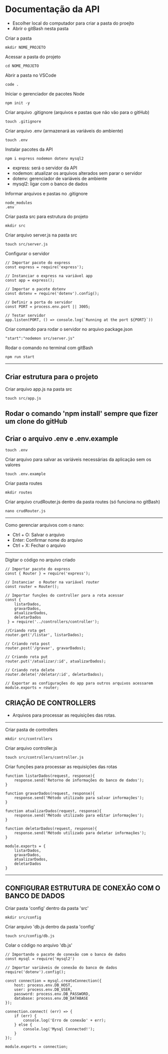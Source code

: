 # Documentação da API
* Escolher local do computador para criar a pasta do proejto
* Abrir o gitBash nesta pasta


Criar a pasta
```
mkdir NOME_PROJETO
```

Acessar a pasta do projeto
```
cd NOME_PROJETO
```

Abrir a pasta no VSCode
```
code .
```

Iniciar o gerenciador de pacotes Node
```
npm init -y
```

Criar arquivo .gitignore (arquivos e pastas que não vão para o gitHub)
```
touch .gitignore
```

Criar arquivo .env (armazenará as variáveis do ambiente)
```
touch .env
```

Instalar pacotes da API
```
npm i express nodemon dotenv mysql2
```
* express: será o servidor da API
* nodemon: atualizar os arquivos alterados sem parar o servidor
* dotenv: gerenciador de variáveis de ambiente
* mysql2: ligar com o banco de dados

Informar arquivos e pastas no .gitignore
```
node_modules 
.env
```

Criar pasta src para estrutura do projeto
```
mkdir src
```

Criar arquivo server.js na pasta src
```
touch src/server.js
```

Configurar o servidor 
```
// Importar pacote do express
const express = require('express');

// Instanciar o express na variável app
const app = express();

// Importar o pacote dotenv
const dotenv = require('dotenv').config();

// Definir a porta do servidor
const PORT = process.env.port || 3005;

// Testar servidor
app.listen(PORT, () => console.log(`Running at the port ${PORT}`))
```

Criar comando para rodar o servidor no arquivo package.json
```
"start":"nodemon src/server.js"
```

Rodar o comando no terminal com gitBash
```
npm run start
```
<hr>

##  Criar estrutura para o projeto

Criar arquivo app.js na pasta src
```
touch src/app.js
```

## Rodar o comando 'npm install' sempre que fizer um clone do gitHub

## Criar o arquivo .env e .env.example

```
touch .env
```

Criar arquivo para salvar as variáveis necessárias da aplicação sem os valores
```
touch .env.example
```

Criar pasta routes
```
mkdir routes
```

Criar arquivo crudRouter.js dentro da pasta routes (só funciona no gitBash)

```
nano crudRouter.js
```

<hr>
Como gerenciar arquivos com o nano:

* Ctrl + O: Salvar o arquivo
* Enter: Confirmar nome do arquivo
* Ctrl + X: Fechar o arquivo
<hr>

Digitar o código no arquivo criado
```
// Importar pacote do express
const { Router } = require('express');

// Instanciar  o Router na variável router
const router = Router();

// Importar funções do controller para a rota acessar
const { 
    listarDados,
    gravarDados,
    atualizarDados,
    deletarDados
 } = require('../controllers/controller');

//Criando rota get
router.get('/listar', listarDados);

// Criando rota post
router.post('/gravar', gravarDados);

// Criando rota put
router.put('/atualizar/:id', atualizarDados);

// Criando rota delete
router.delete('/deletar/:id', deletarDados);

// Exportar as configurações do app para outros arquivos acessarem
module.exports = router;
```

## CRIAÇÃO DE CONTROLLERS

* Arquivos para processar as requisições das rotas.
<hr>

Criar pasta de controllers
```
mkdir src/controllers
```

Criar arquivo controller.js
```
touch src/controllers/controller.js
```

Criar funções para processar as requisições das rotas 
```
function listarDados(request, response){
    response.send('Retorno de informações do banco de dados');
}

function gravarDados(request, response){
    response.send('Método utilizado para salvar informações');
}

function atualizarDados(request, response){
    response.send('Método utilizado para editar informações');
}

function deletarDados(request, response){
    response.send('Método utilizado para deletar informações');
}

module.exports = {
    listarDados, 
    gravarDados,
    atualizarDados,
    deletarDados
}
```

<hr>

## CONFIGURAR ESTRUTURA DE CONEXÃO COM O BANCO DE DADOS

Criar pasta 'config' dentro da pasta 'src'
```
mkdir src/config
```

Criar arquivo 'db.js dentro da pasta 'config'
```
touch src/config/db.js
```

Colar o código no arquivo 'db.js'
```
// Importando o pacote de conexão com o banco de dados
const mysql = require('mysql2')

// Importar variáveis de conexão do banco de dados
require('dotenv').config();

const connection = mysql.createConnection({
    host: process.env.DB_HOST,
    user: process.env.DB_USER,
    password: process.env.DB_PASSWORD,
    database: process.env.DB_DATABASE
});

connection.connect( (err) => {
    if (err) {
        console.log('Erro de conexão' + err);
    } else {
        console.log('Mysql Connected!');
    }
});

module.exports = connection;
```